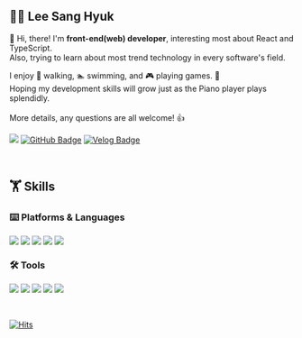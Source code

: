 

## 🧑‍💻 Lee Sang Hyuk

👋 Hi, there! I'm **front-end(web) developer**, interesting most about React and TypeScript.  
Also, trying to learn about most trend technology in every software's field.  

I enjoy 🚶 walking, 🏊 swimming, and 🎮 playing games. 🙆  
Hoping my development skills will grow just as the Piano player plays splendidly.  
<br/>
More details, any questions are all welcome! 👍

![](https://img.shields.io/badge/Gmail-EA4335?style=flat-square&logo=Gmail&logoColor=white)
[![GitHub Badge](https://img.shields.io/badge/GitHub-181717?style=flat&logo=GitHub&link=https://github.com/sanghyuk-2i)](https://github.com/sanghyuk-2i)
[![Velog Badge](https://img.shields.io/badge/-Velog-20c997?style=flat&link=https://velog.io/@desummit98)](https://velog.io/@desummit98)

<br/>

## 🏋️ Skills

### ⌨️ Platforms & Languages

![](https://img.shields.io/badge/JavaScript-F7DF1E?style=flat-square&logo=JavaScript&logoColor=black)
![](https://img.shields.io/badge/TypeScript-3178C6?style=flat-square&logo=TypeScript&logoColor=white)
![](https://img.shields.io/badge/React-61DAFB?style=flat-square&logo=React&logoColor=white)
![](https://img.shields.io/badge/React&nbsp;Native-61DAFB?style=flat-square&logo=React&logoColor=white)
![](https://img.shields.io/badge/Next.js-000000?style=flat-square&logo=Next.js&logoColor=white)
<br/>

### 🛠 Tools

![](https://img.shields.io/badge/Firebase-FFCA28?style=flat-square&logo=Firebase&logoColor=black)
![](https://img.shields.io/badge/Code-007ACC?style=flat-square&logo=VisualStudioCode&logoColor=white)
![](https://img.shields.io/badge/Git-F1502F?style=flat-square&logo=Git&logoColor=3E2C00)
![](https://img.shields.io/badge/AWS-232F3E?style=flat-square&logo=AmazonAWS&logoColor=white)
![](https://img.shields.io/badge/Notion-000000?style=flat-square&logo=Notion&logoColor=white)


<br/>

[![Hits](https://hits.seeyoufarm.com/api/count/incr/badge.svg?url=https%3A%2F%2Fgithub.com%2Fsanghyuk-2i&count_bg=%2379C83D&title_bg=%23555555&icon=&icon_color=%23E7E7E7&title=hits&edge_flat=true)](https://hits.seeyoufarm.com)
